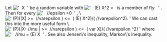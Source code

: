 Let !['  X  '](../dictionary/equation_images/20046.3..png) be a random
variable with
!['   (E) X\^2 \<   is a member of fty   '](../dictionary/equation_images/20046.4..png)
. Then for every
!['   //epsilon \>0  '](../dictionary/equation_images/20046.5..png) , \\
![' (P)(|X| \>=  //varepsilon ) \<=  ( (E) X\^2)/( //varepsilon\^2). '](../dictionary/equation_images/20046.1..png)
We can cast this into the more useful form \\
![' (P)(|X- //mu | \>=  //varepsilon ) \<=  ( var X)/( //varepsilon \^2) '](../dictionary/equation_images/20046.2..png)
where !['   //mu = (E) X  '](../dictionary/equation_images/20046.6..png)
. See also Jensen\\'s inequality, Markov\\'s inequality.
